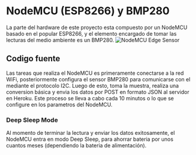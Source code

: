 # NodeMCU (ESP8266) y BMP280 ##
La parte del hardware de este proyecto esta compuesto por un NodeMCU basado en el popular ESP8266, y el elemento encargado de tomar las lecturas del medio ambiente es un BMP280.
![NodeMCU Edge Sensor](https://drive.google.com/file/d/1Wph26aK7DF4ZBxoyj_Wlk_zRTXpHRilp/view)
## Codigo fuente ##
Las tareas que realiza el NodeMCU es primeramente conectarse a la red WiFi, posteriormente configura el sensor BMP280 para comunicarse con el mediante el protocolo I2C.
Luego de esto, toma la muestra, realiza una conversion básica y envia los datos por POST en formato JSON al servidor en Heroku.
Este proceso se lleva a cabo cada 10 minutos o lo que se configure en los parametros del NodeMCU.
### Deep Sleep Mode ###
Al momento de terminar la lectura y enviar los datos exitosamente, el NodeMCU entra en modo Deep Sleep, para ahorrar bateria por unos cuantos meses (dependiendo la bateria de alimentación).